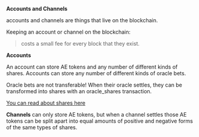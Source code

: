**Accounts and Channels**

accounts and channels are things that live on the blockchain.


Keeping an account or channel on the blockchain:

>costs a small fee for every block that they exist.

**Accounts**

An account can store AE tokens and any number of different kinds of shares.
Accounts can store any number of different kinds of oracle bets.

Oracle bets are not transferable!
When their oracle settles, they can be transformed into shares with an
oracle_shares transaction.

[You can read about shares here](../../../docs/shares.md)


**Channels** can only store AE tokens, but when a channel settles those
AE tokens can be split apart into equal amounts of positive and negative
forms of the same types of shares.